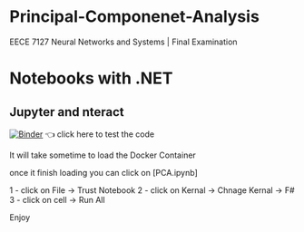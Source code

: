 # Principal-Componenet-Analysis
EECE 7127 Neural Networks and Systems | Final Examination

# Notebooks with .NET

## Jupyter and nteract

[![Binder](https://mybinder.org/badge_logo.svg)](https://mybinder.org/v2/gh/Ayman-Elfaki/Principal-Component-Analysis/main) 👈 click here to test the code


It will take sometime to load the Docker Container

once it finish loading you can click on [PCA.ipynb]

1 - click on File -> Trust Notebook
2 - click on Kernal -> Chnage Kernal -> F#
3 - click on cell -> Run All


Enjoy
